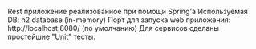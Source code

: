 Rest приложение реализованное при помощи Spring'а
Используемая DB: h2 database (in-memory)
Порт для запуска web приложения: http://localhost:8080/ (по умолчанию)
Для сервисов сделаны простейшие "Unit" тесты.
